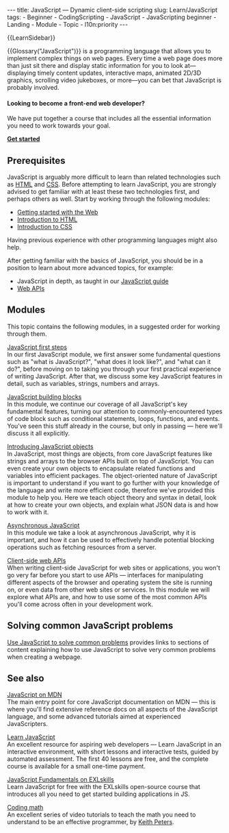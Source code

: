 --- title: JavaScript — Dynamic client-side scripting slug: Learn/JavaScript tags: - Beginner - CodingScripting - JavaScript - JavaScripting beginner - Landing - Module - Topic - l10n:priority ---

{{LearnSidebar}}

{{Glossary("JavaScript")}} is a programming language that allows you to implement complex things on web pages. Every time a web page does more than just sit there and display static information for you to look at—displaying timely content updates, interactive maps, animated 2D/3D graphics, scrolling video jukeboxes, or more—you can bet that JavaScript is probably involved.

#### Looking to become a front-end web developer?

We have put together a course that includes all the essential information you need to work towards your goal.

[**Get started**](/en-US/docs/Learn/Front-end_web_developer)

## Prerequisites

JavaScript is arguably more difficult to learn than related technologies such as [HTML](/en-US/docs/Learn/HTML) and [CSS](/en-US/docs/Learn/CSS). Before attempting to learn JavaScript, you are strongly advised to get familiar with at least these two technologies first, and perhaps others as well. Start by working through the following modules:

- [Getting started with the Web](/en-US/docs/Learn/Getting_started_with_the_web)
- [Introduction to HTML](/en-US/docs/Learn/HTML/Introduction_to_HTML)
- [Introduction to CSS](/en-US/docs/Learn/CSS/First_steps)

Having previous experience with other programming languages might also help.

After getting familiar with the basics of JavaScript, you should be in a position to learn about more advanced topics, for example:

- JavaScript in depth, as taught in our [JavaScript guide](/en-US/docs/Web/JavaScript/Guide)
- [Web APIs](/en-US/docs/Web/API)

## Modules

This topic contains the following modules, in a suggested order for working through them.

[JavaScript first steps](/en-US/docs/Learn/JavaScript/First_steps)  
In our first JavaScript module, we first answer some fundamental questions such as "what is JavaScript?", "what does it look like?", and "what can it do?", before moving on to taking you through your first practical experience of writing JavaScript. After that, we discuss some key JavaScript features in detail, such as variables, strings, numbers and arrays.

[JavaScript building blocks](/en-US/docs/Learn/JavaScript/Building_blocks)  
In this module, we continue our coverage of all JavaScript's key fundamental features, turning our attention to commonly-encountered types of code block such as conditional statements, loops, functions, and events. You've seen this stuff already in the course, but only in passing — here we'll discuss it all explicitly.

[Introducing JavaScript objects](/en-US/docs/Learn/JavaScript/Objects)  
In JavaScript, most things are objects, from core JavaScript features like strings and arrays to the browser APIs built on top of JavaScript. You can even create your own objects to encapsulate related functions and variables into efficient packages. The object-oriented nature of JavaScript is important to understand if you want to go further with your knowledge of the language and write more efficient code, therefore we've provided this module to help you. Here we teach object theory and syntax in detail, look at how to create your own objects, and explain what JSON data is and how to work with it.

[Asynchronous JavaScript](/en-US/docs/Learn/JavaScript/Asynchronous)  
In this module we take a look at asynchronous JavaScript, why it is important, and how it can be used to effectively handle potential blocking operations such as fetching resources from a server.

[Client-side web APIs](/en-US/docs/Learn/JavaScript/Client-side_web_APIs)  
When writing client-side JavaScript for web sites or applications, you won't go very far before you start to use APIs — interfaces for manipulating different aspects of the browser and operating system the site is running on, or even data from other web sites or services. In this module we will explore what APIs are, and how to use some of the most common APIs you'll come across often in your development work.

## Solving common JavaScript problems

[Use JavaScript to solve common problems](/en-US/docs/Learn/JavaScript/Howto) provides links to sections of content explaining how to use JavaScript to solve very common problems when creating a webpage.

## See also

[JavaScript on MDN](/en-US/docs/Web/JavaScript)  
The main entry point for core JavaScript documentation on MDN — this is where you'll find extensive reference docs on all aspects of the JavaScript language, and some advanced tutorials aimed at experienced JavaScripters.

[Learn JavaScript](https://learnjavascript.online/)  
An excellent resource for aspiring web developers — Learn JavaScript in an interactive environment, with short lessons and interactive tests, guided by automated assessment. The first 40 lessons are free, and the complete course is available for a small one-time payment.

[JavaScript Fundamentals on EXLskills](https://exlskills.com/learn-en/courses/javascript-fundamentals-basics_javascript)  
Learn JavaScript for free with the EXLskills open-source course that introduces all you need to get started building applications in JS.

[Coding math](https://www.youtube.com/user/codingmath)  
An excellent series of video tutorials to teach the math you need to understand to be an effective programmer, by [Keith Peters](https://twitter.com/bit101).
